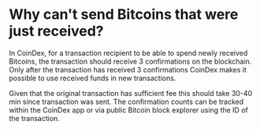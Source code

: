 # Why can't send Bitcoins that were just received?

In CoinDex, for a transaction recipient to be able to spend newly received Bitcoins, the transaction should receive 3 confirmations on the blockchain. Only after the transaction has received 3 confirmations CoinDex makes it possible to use received funds in new transactions.

Given that the original transaction has sufficient fee this should take 30-40 min since transaction was sent. The confirmation counts can be tracked within the CoinDex app or via public Bitcoin block explorer using the ID of the transaction.

